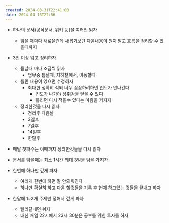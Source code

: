 ```yaml
---
created: 2024-03-31T22:41:00
date: 2024-04-13T22:56
---
```

- 하나의 문서(공식문서, 위키  등)을 여러번 읽자
	- 읽을 때마다 새로울건데 새롭기보단 다음내용이 뭔지 알고 흐름을 정리할 수 있을때까지

- 3번 이상 읽고 정리하자
	- 틈날때 마다 조금씩 읽자
		- 업무중 틈날때, 지하철에서, 이동할때
	- 틀린 내용이 있으면 수정하자
		- 최대한 정확히 적되 너무 꼼꼼하려하면 진도가 안나간다
			- 진도가 나가야 성취감을 얻을 수 있다
			- 틀리면 다시 적을수 있다는 마음을 가지자
	- 정리한것을 다시 읽자
		- 정리후 다음날
		- 3일후
		- 7일후
		- 14일후
		- 한달후

- 매달 첫째주는 이때까지 정리한것들을 다시 읽자

- 문서를 읽을때는 최소 1시간 최대 3일을 텀을 가지자
- 한번에 하나만 깊게 파자
	- 여러개 한번에 하면 잘 안외워진다
	- 하나만 확실히 하고 다음 할것들을 기록 후 현재 하고있는 것들을 끝내고 하자

- 한달에 1\~2개 주제만 정해서 깊게 파자
	- 빨리끝내면 쉬자
	- 대신 매일 22시에서 23시 30분은 공부를 위한 투자를 하자